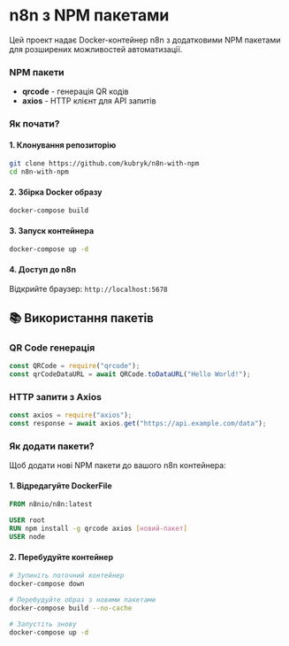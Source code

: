# n8n з NPM пакетами

Цей проект надає Docker-контейнер n8n з додатковими NPM пакетами для розширених можливостей автоматизації.

### NPM пакети

- **qrcode** - генерація QR кодів
- **axios** - HTTP клієнт для API запитів

### Як почати?

#### 1. Клонування репозиторію

```bash
git clone https://github.com/kubryk/n8n-with-npm
cd n8n-with-npm
```

#### 2. Збірка Docker образу

```bash
docker-compose build
```

#### 3. Запуск контейнера

```bash
docker-compose up -d
```

#### 4. Доступ до n8n

Відкрийте браузер: `http://localhost:5678`

## 📚 Використання пакетів

### QR Code генерація

```javascript
const QRCode = require("qrcode");
const qrCodeDataURL = await QRCode.toDataURL("Hello World!");
```

### HTTP запити з Axios

```javascript
const axios = require("axios");
const response = await axios.get("https://api.example.com/data");
```

### Як додати пакети?

Щоб додати нові NPM пакети до вашого n8n контейнера:

#### 1. Відредагуйте DockerFile

```dockerfile
FROM n8nio/n8n:latest

USER root
RUN npm install -g qrcode axios [новий-пакет]
USER node
```

#### 2. Перебудуйте контейнер

```bash
# Зупиніть поточний контейнер
docker-compose down

# Перебудуйте образ з новими пакетами
docker-compose build --no-cache

# Запустіть знову
docker-compose up -d
```
